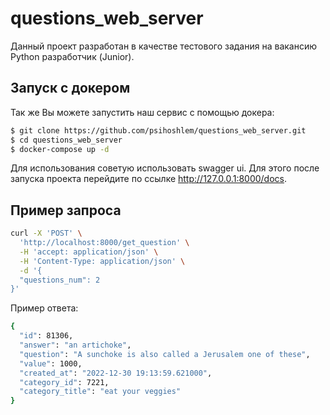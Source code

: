 # questions_web_server

Данный проект разработан в качестве тестового задания на вакансию Python разработчик (Junior).

## Запуск с докером

Так же Вы можете запустить наш сервис с помощью докера:
```bash
$ git clone https://github.com/psihoshlem/questions_web_server.git
$ cd questions_web_server
$ docker-compose up -d
```
Для использования советую использовать swagger ui.  Для этого после запуска проекта перейдите по ссылке http://127.0.0.1:8000/docs.

## Пример запроса
```bash
curl -X 'POST' \
  'http://localhost:8000/get_question' \
  -H 'accept: application/json' \
  -H 'Content-Type: application/json' \
  -d '{
  "questions_num": 2
}'
```
Пример ответа:
```bash
{
  "id": 81306,
  "answer": "an artichoke",
  "question": "A sunchoke is also called a Jerusalem one of these",
  "value": 1000,
  "created_at": "2022-12-30 19:13:59.621000",
  "category_id": 7221,
  "category_title": "eat your veggies"
}
```
